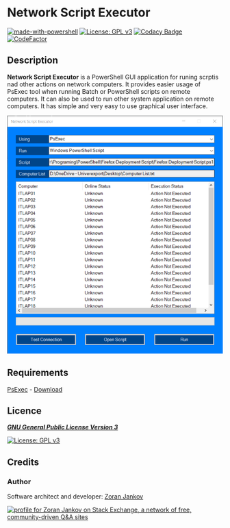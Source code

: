 # Network Script Executor

[![made-with-powershell](https://img.shields.io/badge/PowerShell-1f425f?logo=Powershell)](https://microsoft.com/PowerShell)
[![License: GPL v3](https://img.shields.io/badge/License-GPLv3-blue.svg)](https://www.gnu.org/licenses/gpl-3.0)
[![Codacy Badge](https://app.codacy.com/project/badge/Grade/d1e15e7e27c647b68418d3ba2a81fa7d)](https://www.codacy.com/gh/Zoran-Jankov/Network-Script-Executor/dashboard?utm_source=github.com&amp;utm_medium=referral&amp;utm_content=Zoran-Jankov/Network-Script-Executor&amp;utm_campaign=Badge_Grade)
[![CodeFactor](https://www.codefactor.io/repository/github/zoran-jankov/network-script-executor/badge)](https://www.codefactor.io/repository/github/zoran-jankov/network-script-executor)

## Description

**Network Script Executor** is a PowerShell GUI application for runing scrptis nad other actions on network computers. It provides easier usage of PsExec tool when running Batch or PowerShell scripts on remote computers. It can also be used to run other system application on remote computers. It has simple and very easy to use graphical user interface.

![Application Window](https://github.com/Zoran-Jankov/Network-Script-Executor/blob/main/Application%20Window.png)

## Requirements

[PsExec](https://docs.microsoft.com/en-us/sysinternals/downloads/psexec) - [Download](https://download.sysinternals.com/files/PSTools.zip)

## Licence

[***GNU General Public License Version 3***](https://www.gnu.org/licenses/gpl-3.0)

[![License: GPL v3](https://www.gnu.org/graphics/gplv3-127x51.png)](https://www.gnu.org/licenses/gpl-3.0)

## Credits

### Author

Software architect and developer:  [Zoran Jankov](https://www.linkedin.com/in/zoran-jankov/)

<a href="https://stackexchange.com/users/12947676/zoran-jankov"><img src="https://stackexchange.com/users/flair/12947676.png" width="208" height="58" alt="profile for Zoran Jankov on Stack Exchange, a network of free, community-driven Q&amp;A sites" title="profile for Zoran Jankov on Stack Exchange, a network of free, community-driven Q&amp;A sites" /></a>
